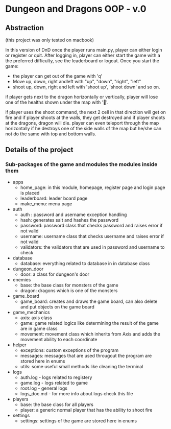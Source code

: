 # Dungeon and Dragons OOP - v.0

## Abstraction

(this project was only tested on macbook)

In this version of DnD once the player runs main.py, player can either login or 
register or quit.
After logging in, player can either start the game with a the preferred
difficulty, see the leaderboard or logout.
Once you start the game:

- the player can get out of the game with 'q'
- Move up, down, right andleft with "up", "down", "right", "left"
- shoot up, down, right and left with 'shoot up', 'shoot down' and so on.

if player gets next to the dragon horizontally or vertically, player will lose
one of the healths shown under the map with '💜'.

if player uses the shoot command, the next 2 cell in that direction will get on
fire and if player shoots at the walls, they get destroyed and if player shoots
at the dragons, dragon will die.
player can even teleport through the map horizontally if he destroys one of the
side walls of the map but he/she can not do the same with top and bottom walls.

## Details of the project

### Sub-packages of the game and modules the modules inside them

- apps
  - home_page: in this module, homepage, register page and login page is placed
  - leaderboard: leader board page
  - make_menu: menu page
- auth
  - auth : password and username exception handling
  - hash: generates salt and hashes the password
  - password: password class that checks password and raises error if not valid
  - username: username class that checks username and raises error if not valid
  - validators: the validators that are used in password and username to check
- database
  - database: everything related to database in in database class
- dungeon_door
  - door: a class for dungeon's door
- enemies
  - base: the base class for monsters of the game
  - dragon: dragons which is one of the monsters
- game_board
  - game_board: creates and draws the game board, can also delete and put objects on the game board
- game_mechanics
  - axis: axis class
  - game: game related logics like determining the result of the game are in game class
  - movement: movement class which inherits from Axis and adds the movement ability to each coordinate
- helper
  - exceptions: custom exceptions of the program
  - messages: messages that are used througout the program are stored here in enums
  - utils: some useful small methods like cleaning the terminal
- logs
  - auth.log - logs related to registery
  - game.log - logs related to game
  - root.log - general logs
  - logs_doc.md - for more info about logs check this file
- players
  - base: the base class for all players
  - player: a generic normal player that has the ability to shoot fire
- settings
  - settings: settings of the game are stored here in enums
